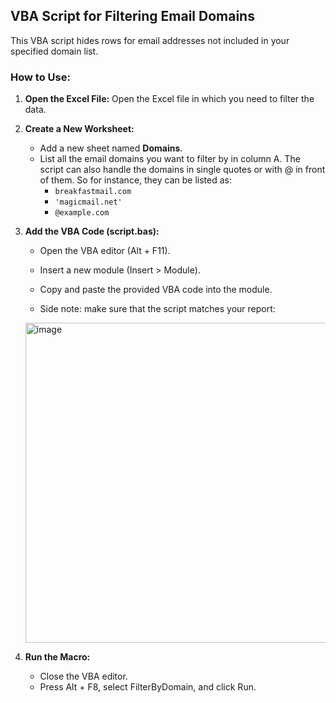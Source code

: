 ## VBA Script for Filtering Email Domains

This VBA script hides rows for email addresses not included in your specified domain list.

### How to Use:

1. **Open the Excel File:**
   Open the Excel file in which you need to filter the data.

2. **Create a New Worksheet:**
   - Add a new sheet named **Domains**.
   - List all the email domains you want to filter by in column A. The script can also handle the domains in single quotes or with @ in front of them. So for instance, they can be listed as:
     - `breakfastmail.com`
     - `'magicmail.net'`
     - `@example.com`

3. **Add the VBA Code (script.bas):**
   - Open the VBA editor (Alt + F11).
   - Insert a new module (Insert > Module).
   - Copy and paste the provided VBA code into the module.
  
   - Side note: make sure that the script matches your report:
  
   <img width="512" alt="image" src="https://github.com/lukas-lacko/kontent.ai/assets/80037957/93e99fa8-3f10-4cc9-a946-7897b0b4781f">

   
4. **Run the Macro:**
   - Close the VBA editor.
   - Press Alt + F8, select FilterByDomain, and click Run.
